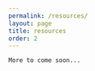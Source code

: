 ```yaml
---
permalink: /resources/
layout: page
title: resources
order: 2
---
```


<!--
Some of my favorite online resources are listed below.

**Learning how to code in Python**
* If you're totally new to coding, I like [Think Python](https://greenteapress.com/wp/think-python-2e/) by Allen B. Downey
  * See also his [Think Stats](http://greenteapress.com/wp/think-stats-2e/) and [Think Bayes](http://greenteapress.com/wp/think-bayes/) books for statistics
-->

```
More to come soon...
```
